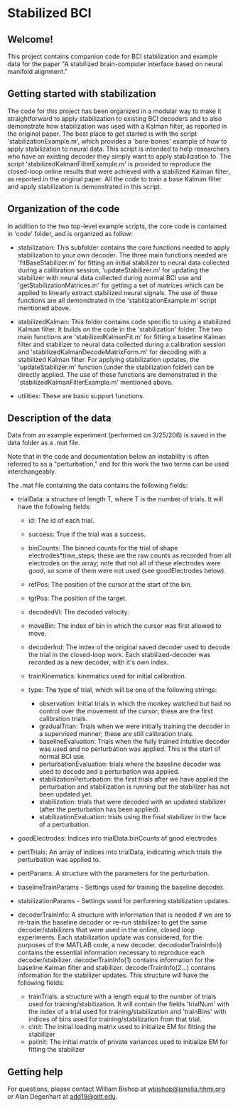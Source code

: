 # Stabilized BCI

## Welcome!

This project contains companion code for BCI stabilization and example data for the paper "A stabilized brain-computer interface based on neural manifold alignment."

## Getting started with stabilization

The code for this project has been organized in a modular way to make it straightforward to apply stabilization to existing BCI decoders and to also demonstrate how stabilization was used with a Kalman filter, as reported in the original paper. The best place to get started is with the script 'stabilizationExample.m', which provides a 'bare-bones' example of how to apply stabilization to neural data.  This script is intended to help researchers who have an existing decoder they simply want to apply stabilization to.  The script 'stabilizedKalmanFilterExample.m' is provided to reproduce the closed-loop online results that were achieved with a stabilized Kalman filter, as reported in the original paper.  All the code to train a base Kalman filter and apply stabilization is demonstrated in this script.

## Organization of the code
In addition to the two top-level example scripts, the core code is contained in 'code' folder, and is organized as follow:

- stabilization: This subfolder contains the core functions needed to apply stabilization to your own decoder.  The three main functions needed are 'fitBaseStabilizer.m' for fitting an initial stabilizer to neural data collected during a calibration session, 'updateStabilizer.m' for updating the stabilizer with neural data collected during normal BCI use and 'getStabilizationMatrices.m' for getting a set of matrices which can be applied to linearly extract stabilized neural signals.  The use of these functions are all demonstrated in the 'stabilizationExample.m' script mentioned above. 

- stabilizedKalman: This folder contains code specific to using a stabilized Kalman filter.  It builds on the code in the 'stabilization' folder.  The two main functions are 'stabilizedKalmanFit.m' for fitting a baseline Kalman filter and stabilizer to neural data collected during a calibration session and 'stabilizedKalmanDecodeMatrixForm.m' for decoding with a stabilized Kalman filter.  For applying stabilization updates, the 'updateStabilizer.m' function (under the stabilization folder) can be directly applied.  The use of these functions are demonstrated in the 'stabilizedKalmanFilterExample.m' mentioned above.

- utilities: These are basic support functions. 

## Description of the data

Data from an example experiment (performed on 3/25/206) is saved in the data folder as a .mat file.  

Note that in the code and documentation below an instability is often referred to as a "perturbation," and for this work the two terms can be used interchangeably. 

The .mat file containing the data contains the following fields: 

- trialData: a structure of length T, where T is the number of trials.  It will have the following fields: 

	- id: The id of each trial.

	- success: True if the trial was a success.

	- binCounts: The binned counts for the trial of shape electrodes*time_steps; these are the raw counts as recorded from all electrodes on the array; note that not all of these electrodes were good, so some of them were not used (see goodElectrodes below). 

	- refPos: The position of the cursor at the start of the bin.

	- tgtPos: The position of the target.

	- decodedVl: The decoded velocity.

	- moveBin: The index of bin in which the cursor was first allowed to move.

	- decoderInd: The index of the original saved decoder used to decode the trial in the closed-loop work.  Each stabilized-decoder was recorded as a new decoder, with it's own index. 
     
	- trainKinematics: kinematics used for initial calibration.

	- type: The type of trial, which will be one of the following strings:
        	
		- observation: Initial trials in which the monkey watched but had no control over the movement of the cursor; these are the first calibration trials. 
		- gradualTrian: Trials when we were initially training the decoder in a supervised manner; these are still calibration trials. 
		- baselineEvaluation: Trials when the fully trained intuitive decoder was used and no perturbation was applied. This is the start of normal BCI use. 
		- perturbationEvaluation: trials where the baseline decoder was used to decode and a perturbation was applied.
		- stabilizationPerturbation: the first trials after we have applied the perturbation and stabilization is running but the stabilizer has not been updated yet.
		- stabilization: trials that were decoded with an updated stabilizer (after the perturbation has been applied).
		- stabilizationEvaluation: trials using the final stabilizer in the face of a perturbation.

- goodElectrodes: Indices into trialData.binCounts of good electrodes

- pertTrials: An array of indices into trialData, indicating which trials the perturbation was applied to.  

- pertParams: A structure with the parameters for the perturbation. 

- baselineTrainParams - Settings used for training the baseline decoder.

- stabilizationParams - Settings used for performing stabilization updates.

- decoderTrainInfo: A structure with information that is needed if we are to re-train the baseline decoder or re-run stabilizer to get the same decoder/stabilizers that were used in the online, closed loop experiments. Each stabilization update was considered, for the purposes of the MATLAB code, a new decoder. decododerTrainInfo(i) contains the essential information necessary to reproduce each decoder/stabilizer.  decoderTrainInfo(1) contains information for the baseline Kalman filter and stabilizer. decoderTrainInfo(2...) contains information for the stabilizer updates.  This structure will have the following fields:
	- trainTrials: a structure with a length equal to the number of trials used for training/stabilization.  It will contain the fields 'trialNum' with the index of a trial used for training/stabilization and 'trainBins' with indices of bins used for training/stabilization from that trial. 
	- cInit: The initial loading matrix used to initialize EM for fitting the stabilizer
	- psiInit: The initial matrix of private variances used to initialize EM for fitting the stabilizer

## Getting help

For questions, please contact William Bishop at <wbishop@janelia.hhmi.org> or Alan Degenhart at <add19@pitt.edu>.

